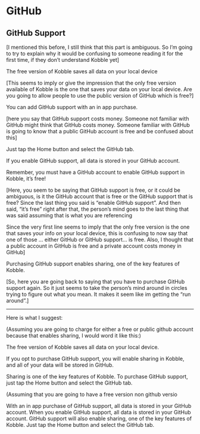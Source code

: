 # GitHub
## GitHub Support

[I mentioned this before, I still think that this part is ambiguous. So I’m going to try to explain why it would be confusing to someone reading it for the first time, if they don’t understand Kobble yet]

The free version of Kobble saves all data on your local device   

[This seems to imply or give the impression that the only free version available of Kobble is the one that saves your data on your local device. Are you going to allow people to use the public version of GitHub which is free?]

You can add GitHub support with an in app purchase. 

[here you say that GitHub support costs money. Someone not familiar with GitHub might think that GitHub costs money. Someone familiar with GitHub is going to know that a public GitHub account is free and be confused about this]

Just tap the Home button and select the GitHub tab.

If you enable GitHub support, all data is stored in your GitHub account.

Remember, you must have a GitHub account to enable GitHub support in Kobble, it’s free! 

[Here, you seem to be saying that GitHub support is free, or it could be ambiguous, is it the GitHub account that is free or the GitHub support that is free? Since the last thing you said is “enable GitHub support”. And then said, “it’s free” right after that, the person’s mind goes to the last thing that was said assuming that is what you are referencing

Since the very first line seems to imply that the only free version is the one that saves your info on your local device, this is confusing to now say that one of those ... either GitHub or GitHub support... is free. Also, I thought that a public account in GitHub is free and a private account costs money in GitHub]

Purchasing GitHub support enables sharing, one of the key features of Kobble. 

[So, here you are going back to saying that you have to purchase GitHub support again. So it just seems to take the person’s mind around in circles trying to figure out what you mean. It makes it seem like im getting the “run around”.]

***

Here is what I suggest:

(Assuming you are going to charge for either a free or public github account because that enables sharing, I would word it like this:)

The free version of Kobble saves all data on your local device. 

If you opt to purchase GitHub support, you will enable sharing in Kobble, and all of your data will be stored in GitHub.

Sharing is one of the key features of Kobble. To purchase GitHub support, just tap the Home button and select the GitHub tab.


(Assuming that you are going to have a free version non github versio

With an in app purchase of GitHub support, all data is stored in your GitHub account. When you enable GitHub support, all data is stored in your GitHub account. GitHub support will also enable sharing, one of the key features of Kobble. Just tap the Home button and select the GitHub tab.
